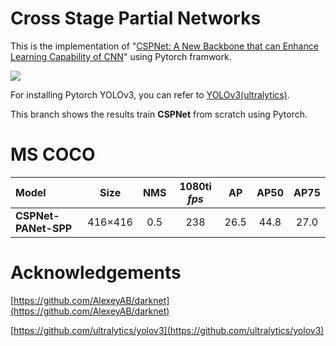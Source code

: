 # Cross Stage Partial Networks
This is the implementation of "[CSPNet: A New Backbone that can Enhance Learning Capability of CNN](https://arxiv.org/abs/1911.11929)" using Pytorch framwork.

![](https://github.com/WongKinYiu/CrossStagePartialNetworks/blob/master/fig/cmp.png)

For installing Pytorch YOLOv3, you can refer to [YOLOv3(ultralytics)](https://github.com/ultralytics/yolov3).

This branch shows the results train **CSPNet** from scratch using Pytorch.

# MS COCO

| Model | Size | NMS | 1080ti *fps* |  AP  | AP50 | AP75 |
| :---- | :--: | :-: |:----------: | :--: | :--: | :--: |
| **CSPNet-PANet-SPP** | 416×416 | 0.5 | 238 | 26.5 | 44.8 | 27.0 |

# Acknowledgements
[https://github.com/AlexeyAB/darknet](https://github.com/AlexeyAB/darknet)

[https://github.com/ultralytics/yolov3](https://github.com/ultralytics/yolov3)
